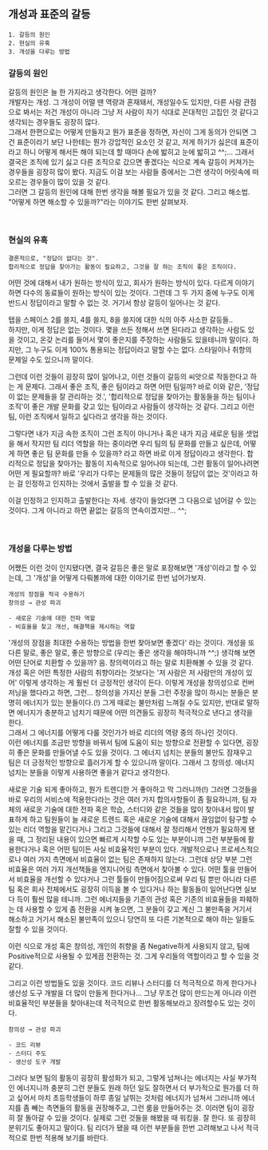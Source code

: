 ## 개성과 표준의 갈등

```
1. 갈등의 원인
2. 현실의 유혹
3. 개성을 다루는 방법
```

### 갈등의 원인

갈등의 원인은 늘 한 가지라고 생각한다. 어떤 걸까?<br />
개발자는 개성. 그 개성이 어떨 땐 역량과 혼재돼서, 개성일수도 있지만, 다른 사람 관점으로 봐서는 저건 개성이 아니라 그냥 저 사람이 자기 식대로 꼰대적인 고집인 것 같다고 생각되는 경우들도 굉장히 많다.<br />
그래서 한편으로는 어떻게 만들자고 뭔가 표준을 정하면, 자신이 그게 동의가 안되면 그건 표준이라기 보단 나한테는 뭔가 강압적인 요소인 것 같고, 저게 하기가 싫은데 표준이라고 하니 어떻게 해서든 해야 되는데 할 때마다 손에 밟히고 눈에 밟히고 ^^;... 그래서 결국은 조직에 있기 싫고 다른 조직으로 갔으면 좋겠다는 식으로 계속 갈등이 커져가는 경우들을 굉장히 많이 봤다. 지금도 이걸 보는 사람들 중에서는 그런 생각이 머릿속에 떠오르는 경우들이 많이 있을 것 같다.<br />
그러면 그 갈등의 원인에 대해 한번 생각을 해볼 필요가 있을 것 같다. 그리고 해소법. "어떻게 하면 해소할 수 있을까?"라는 이야기도 한번 살펴보자.<br />

<br />

### 현실의 유혹

```
결론적으로, "정답이 없다는 것".
합리적으로 정답을 찾아가는 활동이 필요하고, 그것을 잘 하는 조직이 좋은 조직이다.
```

어떤 것에 대해서 내가 원하는 방식이 있고, 회사가 원하는 방식이 있다. 다르게 이야기하면 다수의 동료들이 원하는 방식이 있는 것이다. 그런데 그 두 가지 중에 누구도 이게 반드시 정답이라고 말할 수 없는 것. 거기서 항상 갈등이 일어나는 것 같다.<br />

탭을 스페이스 2를 쓸지, 4를 쓸지, 8을 쓸지에 대한 식의 아주 사소한 갈등들..<br />
하지만, 이게 정답은 없는 것이다. 몇을 쓰든 정해서 쓰면 된다라고 생각하는 사람도 있을 것이고, 온갖 논리를 들어서 몇이 좋은지를 주장하는 사람들도 있을테니까 말이다. 하지만, 그 누구도 이게 100% 통용되는 정답이라고 말할 수는 없다. 스타일이나 취향의 문제일 수도 있으니까 말이다.<br />

그런데 이런 것들이 굉장히 많이 일어나고, 이런 것들이 갈등의 씨앗으로 작동한다고 하는 게 문제다. 그래서 좋은 조직, 좋은 팀이라고 하면 어떤 팀일까? 바로 이와 같은, '정답이 없는 문제들을 잘 관리하는 것.', '합리적으로 정답을 찾아가는 활동들을 하는 팀이나 조직'이 좋은 개발 문화를 갖고 있는 팀이라고 사람들이 생각하는 것 같다. 그리고 이런 팀, 이런 조직에서 일하고 싶다라고 생각을 하는 것이다.<br />

그렇다면 내가 지금 속한 조직이 그런 조직이 아니거나 혹은 내가 지금 새로운 팀을 셋업을 해서 작지만 팀 리더 역할을 하는 중이라면 우리 팀의 팀 문화를 만들고 싶은데, 어떻게 하면 좋은 팀 문화를 만들 수 있을까? 라고 하면 바로 이게 정답이라고 생각한다. 합리적으로 정답을 찾아가는 활동이 지속적으로 일어나야 되는데, 그런 활동이 일어나려면 어떤 게 필요할까? 바로 '우리가 다루는 문제들의 많은 것들이 정답이 없는 것'이라고 하는 걸 인정하고 인지하는 것에서 출발을 할 수 있을 것 같다.<br />

이걸 인정하고 인지하고 출발한다는 자세. 생각이 들었다면 그 다음으로 넘어갈 수 있는 것이다. 그게 아니라고 하면 끝없는 갈등의 연속이겠지만... ^^;<br />

<br />

### 개성을 다루는 방법

어쨌든 이런 것이 인지됐다면, 결국 갈등은 좋은 말로 포장해보면 '개성'이라고 할 수 있는데, 그 '개성'을 어떻게 다뤄볼까에 대한 이야기로 한번 넘어가보자.<br />

```
개성의 장점을 적극 수용하기
창의성 → 관성 파괴

- 새로운 기술에 대한 전파 역할
- 비효율을 찾고 개선, 해결책을 제시하는 역할
```

'개성의 장점을 최대한 수용하는 방법을 한번 찾아보면 좋겠다' 라는 것이다. 개성을 또 다른 말로, 좋은 말로, 좋은 방향으로 (우리는 좋은 생각을 해야하니까 ^^;) 생각해 보면 어떤 단어로 치환할 수 있을까? 음. 창의력이라고 하는 말로 치환해볼 수 있을 것 같다. 개성 혹은 어떤 특정한 사람의 취향이라는 것보다는 '저 사람은 저 사람만의 개성이 있어' 이렇게 생각하는 게 훨씬 더 긍정적인 생각이 든다. 이렇게 개성을 창의성으로 컨버저닝을 했다라고 하면, 그런... 창의성을 가지신 분들 그런 주장을 많이 하시는 분들은 분명히 에너지가 있는 분들이다.(!) 그게 때로는 불만처럼 느껴질 수도 있지만, 반대로 말하면 에너지가 충분하고 넘치기 때문에 어떤 의견들도 굉장히 적극적으로 낸다고 생각을 한다.<br />
그래서 그 에너지를 어떻게 다룰 것인가가 바로 리더의 역량 중의 하나인 것이다.<br />
이런 에너지를 조금만 방향을 바꿔서 팀에 도움이 되는 방향으로 전환할 수 있다면, 굉장히 좋은 문화를 만들어낼 수도 있을 것이다. 그 에너지 넘치는 분들의 불만도 잠재우고 팀은 더 긍정적인 방향으로 흘러가게 할 수 있으니까 말이다. 그래서 그 창의성. 에너지 넘치는 분들을 이렇게 사용하면 좋을거 같다고 생각한다.<br />

새로운 기술 되게 좋아하고, 뭔가 트렌디한 거 좋아하고 막 그러니까(!) 그러면 그것들을 바로 우리의 서비스에 적용한다라는 것은 여러 가지 합의사항들이 좀 필요하니까, 팀 자체의 새로운 기술에 대한 전파 혹은 학습, 스터디와 같은 것들을 많이 찾아내서 많이 발표하게 하고 팀원들이 늘 새로운 트렌드 혹은 새로운 기술에 대해서 끊임없이 탐구할 수 있는 리더 역할을 맡긴다거나 그리고 그것들에 대해서 잘 정리해서 언젠가 필요하게 됐을 때, 그 정리된 내용이 있으면 빠르게 시작할 수도 있는 부분이니까 그런 부분들에 활용한다거나 혹은 어떤 팀이든 사실 비효율적인 부분이 있다. 개발적으로나 프로세스적으로나 여러 가지 측면에서 비효율이 없는 팀은 존재하지 않는다. 그런데 상당 부분 그런 비효율은 여러 가지 개선책들을 엔지니어링 측면에서 찾아볼 수 있다.
어떤 툴을 만들어서 비효율을 개선할 수 있다거나 그런 툴들이 만들어짐으로써 우리 팀 뿐만 아니라 다른 팀 혹은 회사 전체에서도 굉장히 이득을 볼 수 있다거나 하는 활동들이 일어난다면 실보다 득이 훨씬 많을 테니까. 그런 에너지들을 기존의 관성 혹은 기존의 비효율들을 파훼하는 데 사용할 수 있게 좀 전환을 시켜 놓으면, 그 분들이 갖고 계신 그 불만족을 거기서 해소하고 거기서 해소된 불만족이 있으니 당연히 또 다른 기본적으로 해야 하는 일들도 잘할 수 있을 것이다.<br />

이런 식으로 개성 혹은 창의성, 개인의 취향을 좀 Negative하게 사용되지 않고, 팀에 Positive적으로 사용될 수 있게끔 전환하는 것. 그게 우리들의 역할이라고 할 수 있을 것 같다.<br />

그리고 이런 방법들도 있을 것이다. 코드 리뷰나 스터디를 더 적극적으로 하게 한다거나 생산성 도구 개발을 더 많이 만들게 한다거나... 그냥 무조건 많이 만드는게 아니라 이런 비효율적인 부분들을 찾아내는데 적극적으로 한번 활동해보라고 장려할수도 있는 것이다.<br />

```
창의성 → 관성 파괴

- 코드 리뷰
- 스터디 주도
- 생산성 도구 개발
```

그러다 보면 팀의 활동이 굉장히 활성화가 되고, 그렇게 넘쳐나는 에너지는 사실 부가적인 에너지니까 충분히 그런 분들도 원래 하던 일도 잘하면서 더 부가적으로 뭔가를 더 하고 싶어서 마치 초등학생들이 하루 종일 날뛰는 것처럼 에너지가 넘쳐서 그러니까 에너지를 좀 빼는 측면들의 활동을 권장해주고, 그런 룸을 만들어주는 것. 이러면 팀이 굉장히 잘 돌아갈 수 있을 것이다. 실제로 그런 것들을 해봤을 때 워킹을. 잘 한다. 또 굉장히 분위기도 좋아지고 말이다. 팀 리더가 됐을 때 이런 부분들을 한번 고려해보고 나서 적극적으로 한번 적용해 보기를 바란다.
